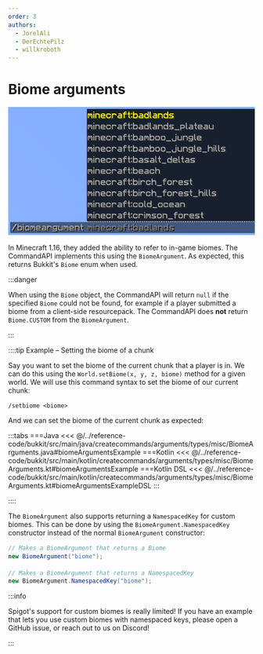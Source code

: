 ```yaml
---
order: 3
authors: 
  - JorelAli
  - DerEchtePilz
  - willkroboth
---
```


# Biome arguments

![A biome argument suggesting a list of Minecraft biomes](/images/arguments/biome.png)

In Minecraft 1.16, they added the ability to refer to in-game biomes. The CommandAPI implements this using the `BiomeArgument`. As expected, this returns Bukkit's `Biome` enum when used.

:::danger

When using the `Biome` object, the CommandAPI will return `null` if the specified `Biome` could not be found, for example if a player submitted a biome from a client-side resourcepack. The CommandAPI does **not** return `Biome.CUSTOM` from the `BiomeArgument`.

:::

::::tip Example – Setting the biome of a chunk

Say you want to set the biome of the current chunk that a player is in. We can do this using the `World.setBiome(x, y, z, biome)` method for a given world. We will use this command syntax to set the biome of our current chunk:

```mccmd
/setbiome <biome>
```

And we can set the biome of the current chunk as expected:

:::tabs
===Java
<<< @/../reference-code/bukkit/src/main/java/createcommands/arguments/types/misc/BiomeArguments.java#biomeArgumentsExample
===Kotlin
<<< @/../reference-code/bukkit/src/main/kotlin/createcommands/arguments/types/misc/BiomeArguments.kt#biomeArgumentsExample
===Kotlin DSL
<<< @/../reference-code/bukkit/src/main/kotlin/createcommands/arguments/types/misc/BiomeArguments.kt#biomeArgumentsExampleDSL
:::

::::

The `BiomeArgument` also supports returning a `NamespacedKey` for custom biomes. This can be done by using the `BiomeArgument.NamespacedKey` constructor instead of the normal `BiomeArgument` constructor:

```java
// Makes a BiomeArgument that returns a Biome
new BiomeArgument("biome");

// Makes a BiomeArgument that returns a NamespacedKey
new BiomeArgument.NamespacedKey("biome");
```

:::info

Spigot's support for custom biomes is really limited! If you have an example that lets you use custom biomes with namespaced keys, please open a GitHub issue, or reach out to us on Discord!

:::